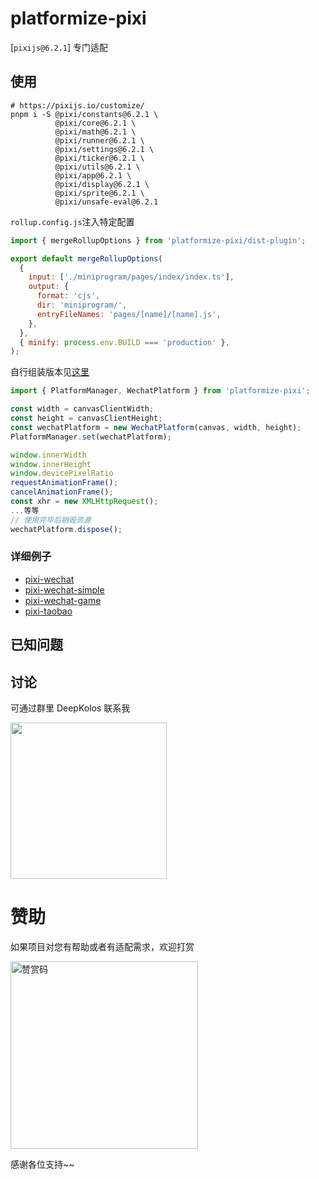# platformize-pixi

[`pixijs@6.2.1`] 专门适配

## 使用

```text
# https://pixijs.io/customize/
pnpm i -S @pixi/constants@6.2.1 \
          @pixi/core@6.2.1 \
          @pixi/math@6.2.1 \
          @pixi/runner@6.2.1 \
          @pixi/settings@6.2.1 \
          @pixi/ticker@6.2.1 \
          @pixi/utils@6.2.1 \
          @pixi/app@6.2.1 \
          @pixi/display@6.2.1 \
          @pixi/sprite@6.2.1 \
          @pixi/unsafe-eval@6.2.1
```

`rollup.config.js`注入特定配置

```javascript
import { mergeRollupOptions } from 'platformize-pixi/dist-plugin';

export default mergeRollupOptions(
  {
    input: ['./miniprogram/pages/index/index.ts'],
    output: {
      format: 'cjs',
      dir: 'miniprogram/',
      entryFileNames: 'pages/[name]/[name].js',
    },
  },
  { minify: process.env.BUILD === 'production' },
);
```

自行组装版本见[这里](../platformize/README.md#原始方式)

```js
import { PlatformManager, WechatPlatform } from 'platformize-pixi';

const width = canvasClientWidth;
const height = canvasClientHeight;
const wechatPlatform = new WechatPlatform(canvas, width, height);
PlatformManager.set(wechatPlatform);

window.innerWidth
window.innerHeight
window.devicePixelRatio
requestAnimationFrame();
cancelAnimationFrame();
const xhr = new XMLHttpRequest();
...等等
// 使用完毕后销毁资源
wechatPlatform.dispose();
```

### 详细例子

- [pixi-wechat](https://raw.githubusercontent.com/deepkolos/platformize/main/examples/pixi-wechat/README.md)
- [pixi-wechat-simple](https://raw.githubusercontent.com/deepkolos/platformize/main/examples/pixi-wechat-simple/README.md)
- [pixi-wechat-game](https://raw.githubusercontent.com/deepkolos/platformize/main/examples/pixi-wechat-game/README.md)
- [pixi-taobao](https://raw.githubusercontent.com/deepkolos/platformize/main/examples/pixi-taobao/README.md)

## 已知问题



## 讨论

可通过群里 DeepKolos 联系我

<img width="250" src="https://raw.githubusercontent.com/deepkolos/platformize/main/docs/qq-group.jpg" />

# 赞助

如果项目对您有帮助或者有适配需求，欢迎打赏

<img src="https://upload-images.jianshu.io/upload_images/252050-d3d6bfdb1bb06ddd.png?imageMogr2/auto-orient/strip%7CimageView2/2/w/1240" alt="赞赏码" width="300">

感谢各位支持~~
